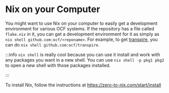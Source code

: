 # Nix on your Computer

You might want to use Nix on your computer to easily get a development environment for various OCF systems. If the repository has a file called `flake.nix` in it, you can get a development environment for it as simply as `nix shell github.com:ocf/<reponame>`. For example, to get [transpire](/doc/configuration-transpire-uJ5GHrW9cg), you can do `nix shell github.com:ocf/transpire`.



:::info
`nix shell` is really cool because you can use it install and work with any packages you want in a new shell. You can use `nix shell -p pkg1 pkg2` to open a new shell with those packages installed.

:::

To install Nix, follow the instructions at <https://zero-to-nix.com/start/install>